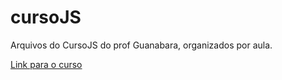 # cursoJS
Arquivos do CursoJS do prof Guanabara, organizados por aula.

[Link para o curso](https://youtube.com/playlist?list=PLHz_AreHm4dlsK3Nr9GVvXCbpQyHQl1o1&si=HHgXKfSfZ7y0hKWW)